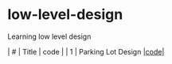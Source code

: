 # low-level-design
Learning low level design

| # | Title | code |
| 1 | Parking Lot Design |[code](./parking-lot/index.ts)|